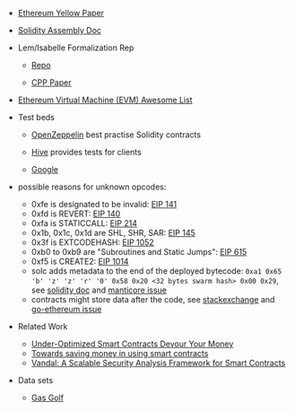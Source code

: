 * [Ethereum Yellow Paper](https://ethereum.github.io/yellowpaper/paper.pdf)

* [Solidity Assembly Doc](https://solidity.readthedocs.io/en/develop/assembly.html#)

* Lem/Isabelle Formalization Rep

  * [Repo](https://github.com/pirapira/eth-isab1elle/)

  * [CPP Paper](http://doi.org/10.1145/3167084)

* [Ethereum Virtual Machine (EVM) Awesome List](https://github.com/ethereum/wiki/wiki/Ethereum-Virtual-Machine-(EVM)-Awesome-List)

* Test beds

  * [OpenZeppelin](https://github.com/OpenZeppelin/openzeppelin-solidity)
    best practise Solidity contracts
  
  * [Hive](https://github.com/karalabe/hive) 
    provides tests for clients
	
  * [Google](https://cloud.google.com/blog/products/data-analytics/ethereum-bigquery-public-dataset-smart-contract-analytics)

* possible reasons for unknown opcodes:
  * 0xfe is designated to be invalid:
    [EIP 141](https://github.com/ethereum/EIPs/blob/master/EIPS/eip-141.md)
  * 0xfd is REVERT:
    [EIP 140](https://github.com/ethereum/EIPs/blob/master/EIPS/eip-140.md)
  * 0xfa is STATICCALL: [EIP 214](https://github.com/ethereum/EIPs/blob/master/EIPS/eip-214.md)
  * 0x1b, 0x1c, 0x1d are SHL, SHR, SAR:
    [EIP 145](https://github.com/ethereum/EIPs/blob/master/EIPS/eip-145.md)
  * 0x3f is EXTCODEHASH:
    [EIP 1052](https://github.com/ethereum/EIPs/blob/master/EIPS/eip-1052.md)
  * 0xb0 to 0xb9 are "Subroutines and Static Jumps":
    [EIP 615](https://github.com/ethereum/EIPs/blob/master/EIPS/eip-615.md)
  * 0xf5 is CREATE2:
    [EIP 1014](https://github.com/ethereum/EIPs/blob/master/EIPS/eip-1014.md)
  * solc adds metadata to the end of the deployed bytecode:
    `0xa1 0x65 'b' 'z' 'z' 'r' '0' 0x58 0x20 <32 bytes swarm hash> 0x00 0x29`, see
    [solidity doc](https://solidity.readthedocs.io/en/develop/metadata.html#encoding-of-the-metadata-hash-in-the-bytecode)
    and [manticore issue](https://github.com/trailofbits/manticore/issues/527)
  * contracts might store data after the code, see
    [stackexchange](https://ethereum.stackexchange.com/questions/15050/extra-byte-in-the-thedao-v1-bytecode/15289#15289)
    and [go-ethereum issue](https://github.com/ethereum/go-ethereum/issues/14376)

* Related Work
  * [Under-Optimized Smart Contracts Devour Your Money](https://arxiv.org/pdf/1703.03994.pdf)
  * [Towards saving money in using smart contracts](https://dl.acm.org/citation.cfm?id=3183420&dl=ACM&coll=DL)
  * [Vandal: A Scalable Security Analysis Framework for Smart Contracts](https://arxiv.org/abs/1809.03981)

* Data sets
  * [Gas Golf](https://g.solidity.cc/)

